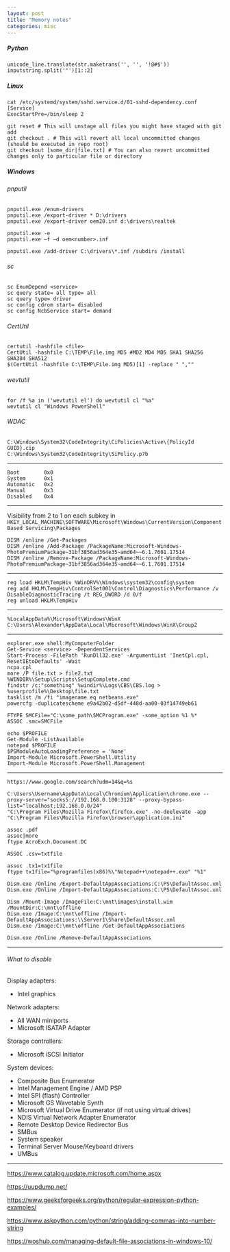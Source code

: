```yaml
---
layout: post
title: "Memory notes"
categories: misc
---
```

##### Python
```
unicode_line.translate(str.maketrans('', '', '!@#$'))
inputstring.split('"')[1::2]
```
##### Linux
```
cat /etc/systemd/system/sshd.service.d/01-sshd-dependency.conf
[Service]
ExecStartPre=/bin/sleep 2
```
```
git reset # This will unstage all files you might have staged with git add
git checkout . # This will revert all local uncommitted changes (should be executed in repo root)
git checkout [some_dir|file.txt] # You can also revert uncommitted changes only to particular file or directory
```
##### Windows
###### pnputil
```
pnputil.exe /enum-drivers
pnputil.exe /export-driver * D:\drivers
pnputil.exe /export-driver oem20.inf d:\drivers\realtek

pnputil.exe -e
pnputil.exe –f –d oem<number>.inf

pnputil.exe /add-driver C:\drivers\*.inf /subdirs /install
```
###### sc
```
sc EnumDepend <service>
sc query state= all type= all
sc query type= driver
sc config cdrom start= disabled
sc config NcbService start= demand

```
###### CertUtil
```
certutil -hashfile <file>
CertUtil -hashfile C:\TEMP\File.img MD5 #MD2 MD4 MD5 SHA1 SHA256 SHA384 SHA512
$(CertUtil -hashfile C:\TEMP\File.img MD5)[1] -replace " ",""
```
###### wevtutil
```
for /f %a in ('wevtutil el') do wevtutil cl "%a"
wevtutil cl "Windows PowerShell"
```
###### WDAC
```
C:\Windows\System32\CodeIntegrity\CiPolicies\Active\{PolicyId GUID}.cip
C:\Windows\System32\CodeIntegrity\SiPolicy.p7b
```
---
```
Boot        0x0
System      0x1
Automatic   0x2
Manual      0x3
Disabled    0x4
```
---
Visibility from 2 to 1 on each subkey in `HKEY_LOCAL_MACHINE\SOFTWARE\Microsoft\Windows\CurrentVersion\Component Based Servicing\Packages`
```
DISM /online /Get-Packages
DISM /online /Add-Package /PackageName:Microsoft-Windows-PhotoPremiumPackage~31bf3856ad364e35~amd64~~6.1.7601.17514
DISM /online /Remove-Package /PackageName:Microsoft-Windows-PhotoPremiumPackage~31bf3856ad364e35~amd64~~6.1.7601.17514
```
---
```
reg load HKLM\TempHiv %WinDRV%\Windows\system32\config\system
reg add HKLM\TempHiv\ControlSet001\Control\Diagnostics\Performance /v DisableDiagnosticTracing /t REG_DWORD /d 0/f
reg unload HKLM\TempHiv
```
---
```
%LocalAppData%\Microsoft\Windows\WinX
C:\Users\Alexander\AppData\Local\Microsoft\Windows\WinX\Group2
```
---
```
explorer.exe shell:MyComputerFolder
Get-Service <service> -DependentServices
Start-Process -FilePath 'RunDll32.exe' -ArgumentList 'InetCpl.cpl, ResetIEtoDefaults' -Wait
ncpa.cpl
more /P file.txt > file2.txt
%WINDIR%\Setup\Scripts\SetupComplete.cmd
findstr /c:"something" %windir%\Logs\CBS\CBS.log > %userprofile%\Desktop\file.txt
tasklist /m /fi "imagename eq netbeans.exe"
powercfg -duplicatescheme e9a42b02-d5df-448d-aa00-03f14749eb61
```
```
FTYPE SMCFile="C:\some_path\SMCProgram.exe" -some_option %1 %*
ASSOC .smc=SMCFile
```
```
echo $PROFILE
Get-Module -ListAvailable
notepad $PROFILE
$PSModuleAutoLoadingPreference = 'None'
Import-Module Microsoft.PowerShell.Utility
Import-Module Microsoft.PowerShell.Management
```
---
`https://www.google.com/search?udm=14&q=%s`
```
C:\Users\Username\AppData\Local\Chromium\Application\chrome.exe --proxy-server="socks5://192.168.0.100:3128" --proxy-bypass-list="localhost;192.168.0.0/24"
"C:\Program Files\Mozilla Firefox\firefox.exe" -no-deelevate -app "C:\Program Files\Mozilla Firefox\browser\application.ini"
```
```
assoc .pdf
assoc|more
ftype AcroExch.Document.DC

ASSOC .csv=txtfile

assoc .tx1=tx1file
ftype tx1file="%programfiles(x86)%\"Notepad++\notepad++.exe" "%1"

Dism.exe /Online /Export-DefaultAppAssociations:C:\PS\DefaultAssoc.xml
Dism.exe /Online /Import-DefaultAppAssociations:C:\PS\DefaultAssoc.xml

Dism /Mount-Image /ImageFile:C:\mnt\images\install.wim /MountDir:C:\mnt\offline
Dism.exe /Image:C:\mnt\offline /Import-DefaultAppAssociations:\\Server1\Share\DefaultAssoc.xml
Dism.exe /Image:C:\mnt\offline /Get-DefaultAppAssociations

Dism.exe /Online /Remove-DefaultAppAssociations
```
---
###### What to disable
Display adapters:
- Intel graphics

Network adapters:
- All WAN miniports
- Microsoft ISATAP Adapter

Storage controllers:
- Microsoft iSCSI Initiator

System devices:
- Composite Bus Enumerator
- Intel Management Engine / AMD PSP
- Intel SPI (flash) Controller
- Microsoft GS Wavetable Synth
- Microsoft Virtual Drive Enumerator (if not using virtual drives)
- NDIS Virtual Network Adapter Enumerator
- Remote Desktop Device Redirector Bus
- SMBus
- System speaker
- Terminal Server Mouse/Keyboard drivers
- UMBus

---
<https://www.catalog.update.microsoft.com/home.aspx>

<https://uupdump.net/>

<https://www.geeksforgeeks.org/python/regular-expression-python-examples/>

<https://www.askpython.com/python/string/adding-commas-into-number-string>

<https://woshub.com/managing-default-file-associations-in-windows-10/>
